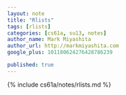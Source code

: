 ```yaml
---
layout: note
title: "Rlists"
tags: [rlists]
categories: [cs61a, su13, notes]
author_name: Mark Miyashita
author_url: http://markmiyashita.com
google_plus: 101180624276428786239

published: true
---
```


{% include cs61a/notes/rlists.md %}